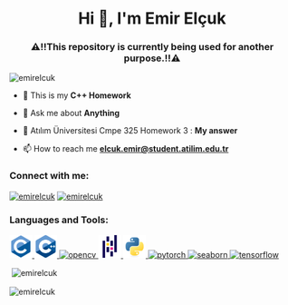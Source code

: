                                  
<h1 align="center">Hi 👋, I'm Emir Elçuk</h1> 
<h3 align="center">⚠️‼️This repository is currently being used for another purpose.‼️⚠️</h3> 

<p align="left"> <img src="https://komarev.com/ghpvc/?username=emirelcuk&label=Profile%20views&color=0e75b6&style=flat" alt="emirelcuk" /> </p> 
 
- 🔭 This is my **C++ Homework**

- 💬 Ask me about **Anything**
- 💬 Atılım Üniversitesi Cmpe 325 Homework 3 : **My answer**

- 📫 How to reach me **elcuk.emir@student.atilim.edu.tr**

<h3 align="left">Connect with me:</h3>
<p align="left">
<a href="https://linkedin.com/in/emirelcuk" target="blank"><img align="center" src="https://raw.githubusercontent.com/rahuldkjain/github-profile-readme-generator/master/src/images/icons/Social/linked-in-alt.svg" alt="emirelcuk" height="30" width="40" /></a>
<a href="https://instagram.com/emirelcuk" target="blank"><img align="center" src="https://raw.githubusercontent.com/rahuldkjain/github-profile-readme-generator/master/src/images/icons/Social/instagram.svg" alt="emirelcuk" height="30" width="40" /></a>
</p>

<h3 align="left">Languages and Tools:</h3>
<p align="left"> <a href="https://www.cprogramming.com/" target="_blank" rel="noreferrer"> <img src="https://raw.githubusercontent.com/devicons/devicon/master/icons/c/c-original.svg" alt="c" width="40" height="40"/> </a> <a href="https://www.w3schools.com/cpp/" target="_blank" rel="noreferrer"> <img src="https://raw.githubusercontent.com/devicons/devicon/master/icons/cplusplus/cplusplus-original.svg" alt="cplusplus" width="40" height="40"/> </a> <a href="https://opencv.org/" target="_blank" rel="noreferrer"> <img src="https://www.vectorlogo.zone/logos/opencv/opencv-icon.svg" alt="opencv" width="40" height="40"/> </a> <a href="https://pandas.pydata.org/" target="_blank" rel="noreferrer"> <img src="https://raw.githubusercontent.com/devicons/devicon/2ae2a900d2f041da66e950e4d48052658d850630/icons/pandas/pandas-original.svg" alt="pandas" width="40" height="40"/> </a> <a href="https://www.python.org" target="_blank" rel="noreferrer"> <img src="https://raw.githubusercontent.com/devicons/devicon/master/icons/python/python-original.svg" alt="python" width="40" height="40"/> </a> <a href="https://pytorch.org/" target="_blank" rel="noreferrer"> <img src="https://www.vectorlogo.zone/logos/pytorch/pytorch-icon.svg" alt="pytorch" width="40" height="40"/> </a> <a href="https://seaborn.pydata.org/" target="_blank" rel="noreferrer"> <img src="https://seaborn.pydata.org/_images/logo-mark-lightbg.svg" alt="seaborn" width="40" height="40"/> </a> <a href="https://www.tensorflow.org" target="_blank" rel="noreferrer"> <img src="https://www.vectorlogo.zone/logos/tensorflow/tensorflow-icon.svg" alt="tensorflow" width="40" height="40"/> </a> </p>

<p>&nbsp;<img align="center" src="https://github-readme-stats.vercel.app/api?username=emirelcuk&show_icons=true&locale=en" alt="emirelcuk" /></p>

<p><img align="center" src="https://github-readme-streak-stats.herokuapp.com/?user=emirelcuk&" alt="emirelcuk" /></p>

